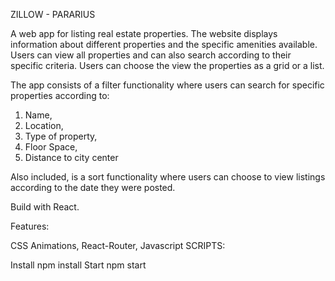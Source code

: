 ZILLOW - PARARIUS

A web app for listing real estate properties.
The website displays information about different properties and the specific amenities available. 
Users can view all properties and can also search according to their specific criteria.
Users can choose the view the properties as a grid or a list.

The app consists of a filter functionality where users can search for specific properties according to: 
1. Name,
2. Location,
3. Type of property,
4. Floor Space,
5. Distance to city center

Also included, is a sort functionality where users can choose to view listings according to the date they were posted.

Build with React.

Features:

CSS Animations,
React-Router,
Javascript
SCRIPTS:

Install
npm install
Start
npm start
